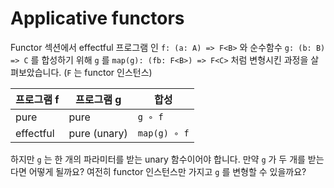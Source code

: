 # Applicative functors
 
Functor 섹션에서 effectful 프로그램 인 `f: (a: A) => F<B>` 와 순수함수 `g: (b: B) => C` 를 합성하기 위해 `g` 를 `map(g): (fb: F<B>) => F<C>` 처럼 변형시킨 과정을 살펴보았습니다. (`F` 는 functor 인스턴스)

| 프로그램 f    | 프로그램 g       | 합성           |
|-----------|--------------|--------------|
| pure      | pure         | `g ∘ f`      |
| effectful | pure (unary) | `map(g) ∘ f` |

하지만 `g` 는 한 개의 파라미터를 받는 unary 함수이어야 합니다. 만약 `g` 가 두 개를 받는다면 어떻게 될까요? 여전히 functor 인스턴스만 가지고 `g` 를 변형할 수 있을까요?
